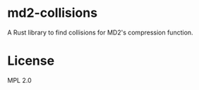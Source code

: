 # md2-collisions

A Rust library to find collisions for MD2's compression function.

# License

MPL 2.0
